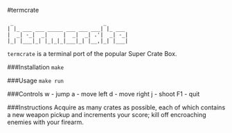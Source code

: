 #termcrate

	 _                             _       
	| |_ ___ ___ _____ ___ ___ ___| |_ ___ 
	|  _| -_|  _|     |  _|  _| .'|  _| -_|
	|_| |___|_| |_|_|_|___|_| |__,|_| |___|
										   

`termcrate` is a terminal port of the popular Super Crate Box.

###Installation
`make`

###Usage
`make run`

###Controls
    w - jump
    a - move left 
    d - move right
    j - shoot
    F1 - quit

###Instructions
Acquire as many crates as possible, each of which contains a new weapon pickup 
and increments your score; kill off encroaching enemies with your firearm.